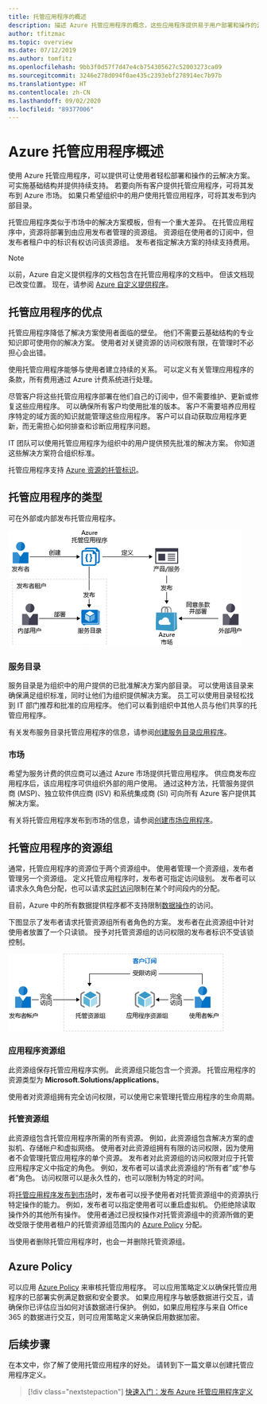 ```yaml
---
title: 托管应用程序的概述
description: 描述 Azure 托管应用程序的概念，这些应用程序提供易于用户部署和操作的云解决方案。
author: tfitzmac
ms.topic: overview
ms.date: 07/12/2019
ms.author: tomfitz
ms.openlocfilehash: 9bb3f0d57f7d47e4cb754305627c52003273ca09
ms.sourcegitcommit: 3246e278d094f0ae435c2393ebf278914ec7b97b
ms.translationtype: HT
ms.contentlocale: zh-CN
ms.lasthandoff: 09/02/2020
ms.locfileid: "89377006"
---
```

# <a name="azure-managed-applications-overview"></a>Azure 托管应用程序概述

使用 Azure 托管应用程序，可以提供可让使用者轻松部署和操作的云解决方案。 可实施基础结构并提供持续支持。 若要向所有客户提供托管应用程序，可将其发布到 Azure 市场。 如果只希望组织中的用户使用托管应用程序，可将其发布到内部目录。 

托管应用程序类似于市场中的解决方案模板，但有一个重大差异。 在托管应用程序中，资源将部署到由应用发布者管理的资源组。 资源组在使用者的订阅中，但发布者租户中的标识有权访问该资源组。 发布者指定解决方案的持续支持费用。

> [!NOTE]
> 以前，Azure 自定义提供程序的文档包含在托管应用程序的文档中。 但该文档现已改变位置。 现在，请参阅 [Azure 自定义提供程序](../custom-providers/overview.md)。

## <a name="advantages-of-managed-applications"></a>托管应用程序的优点

托管应用程序降低了解决方案使用者面临的壁垒。 他们不需要云基础结构的专业知识即可使用你的解决方案。 使用者对关键资源的访问权限有限，在管理时不必担心会出错。 

使用托管应用程序能够与使用者建立持续的关系。 可以定义有关管理应用程序的条款，所有费用通过 Azure 计费系统进行处理。

尽管客户将这些托管应用程序部署在他们自己的订阅中，但不需要维护、更新或修复这些应用程序。 可以确保所有客户均使用批准的版本。 客户不需要培养应用程序特定的域方面的知识就能管理这些应用程序。 客户可以自动获取应用程序更新，而无需担心如何排查和诊断应用程序问题。 

IT 团队可以使用托管应用程序为组织中的用户提供预先批准的解决方案。 你知道这些解决方案符合组织标准。

托管应用程序支持 [Azure 资源的托管标识](./publish-managed-identity.md)。

## <a name="types-of-managed-applications"></a>托管应用程序的类型

可在外部或内部发布托管应用程序。

![在发布或外部发布](./media/overview/manage_app_options.png)

### <a name="service-catalog"></a>服务目录

服务目录是为组织中的用户提供的已批准解决方案内部目录。 可以使用该目录来确保满足组织标准，同时让他们为组织提供解决方案。 员工可以使用目录轻松找到 IT 部门推荐和批准的应用程序。 他们可以看到组织中其他人员与他们共享的托管应用程序。

有关发布服务目录托管应用程序的信息，请参阅[创建服务目录应用程序](publish-service-catalog-app.md)。

### <a name="marketplace"></a>市场

希望为服务计费的供应商可以通过 Azure 市场提供托管应用程序。 供应商发布应用程序后，该应用程序可供组织外部的用户使用。 通过这种方法，托管服务提供商 (MSP)、独立软件供应商 (ISV) 和系统集成商 (SI) 可向所有 Azure 客户提供其解决方案。

有关将托管应用程序发布到市场的信息，请参阅[创建市场应用程序](publish-marketplace-app.md)。

## <a name="resource-groups-for-managed-applications"></a>托管应用程序的资源组

通常，托管应用程序的资源位于两个资源组中。 使用者管理一个资源组，发布者管理另一个资源组。 定义托管应用程序时，发布者可指定访问级别。 发布者可以请求永久角色分配，也可以请求[实时访问](request-just-in-time-access.md)限制在某个时间段内的分配。

目前，Azure 中的所有数据提供程序都不支持限制[数据操作](../../role-based-access-control/role-definitions.md)的访问。

下图显示了发布者请求托管资源组所有者角色的方案。 发布者在此资源组中针对使用者放置了一个只读锁。 授予对托管资源组的访问权限的发布者标识不受该锁控制。

![资源组访问权限](./media/overview/access.png)

### <a name="application-resource-group"></a>应用程序资源组

此资源组保存托管应用程序实例。 此资源组只能包含一个资源。 托管应用程序的资源类型为 **Microsoft.Solutions/applications**。

使用者对资源组拥有完全访问权限，可以使用它来管理托管应用程序的生命周期。

### <a name="managed-resource-group"></a>托管资源组

此资源组包含托管应用程序所需的所有资源。 例如，此资源组包含解决方案的虚拟机、存储帐户和虚拟网络。 使用者对此资源组拥有有限的访问权限，因为使用者不会管理托管应用程序的单个资源。 发布者对此资源组的访问权限对应于托管应用程序定义中指定的角色。 例如，发布者可以请求此资源组的“所有者”或“参与者”角色。 访问权限可以是永久性的，也可以限制为特定的时间。

将[托管应用程序发布到市场](publish-marketplace-app.md)时，发布者可以授予使用者对托管资源组中的资源执行特定操作的能力。 例如，发布者可以指定使用者可以重启虚拟机。 仍拒绝除读取操作外的其他所有操作。 使用者通过已授权操作对托管资源组中的资源所做的更改受限于使用者租户的托管资源组范围内的 [Azure Policy](../../governance/policy/overview.md) 分配。

当使用者删除托管应用程序时，也会一并删除托管资源组。

## <a name="azure-policy"></a>Azure Policy

可以应用 [Azure Policy](../../governance/policy/overview.md) 来审核托管应用程序。 可以应用策略定义以确保托管应用程序的已部署实例满足数据和安全要求。 如果应用程序与敏感数据进行交互，请确保你已评估应当如何对该数据进行保护。 例如，如果应用程序与来自 Office 365 的数据进行交互，则可应用策略定义来确保启用数据加密。

## <a name="next-steps"></a>后续步骤

在本文中，你了解了使用托管应用程序的好处。 请转到下一篇文章以创建托管应用程序定义。

> [!div class="nextstepaction"]
> [快速入门：发布 Azure 托管应用程序定义](publish-service-catalog-app.md)
